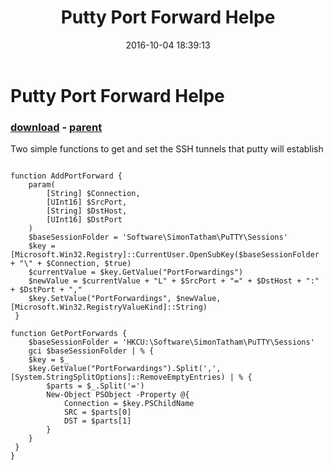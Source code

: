 ﻿---
pid:            6545
poster:         CrazyDave
title:          Putty Port Forward Helpe
date:           2016-10-04 18:39:13
format:         posh
parent:         6544
parent:         6544

---

# Putty Port Forward Helpe

### [download](6545.ps1) - [parent](6544.md)

Two simple functions to get and set the SSH tunnels that putty will establish

```posh
 
function AddPortForward {
    param(
        [String] $Connection,
        [UInt16] $SrcPort,
        [String] $DstHost,
        [UInt16] $DstPort
    )
    $baseSessionFolder = 'Software\SimonTatham\PuTTY\Sessions'
    $key = [Microsoft.Win32.Registry]::CurrentUser.OpenSubKey($baseSessionFolder + "\" + $Connection, $true)
    $currentValue = $key.GetValue("PortForwardings")
    $newValue = $currentValue + "L" + $SrcPort + "=" + $DstHost + ":" + $DstPort + ","
    $key.SetValue("PortForwardings", $newValue, [Microsoft.Win32.RegistryValueKind]::String)
 }

function GetPortForwards {
    $baseSessionFolder = 'HKCU:\Software\SimonTatham\PuTTY\Sessions'
    gci $baseSessionFolder | % {
    $key = $_
    $key.GetValue("PortForwardings").Split(',', [System.StringSplitOptions]::RemoveEmptyEntries) | % {
        $parts = $_.Split('=')
        New-Object PSObject -Property @{
            Connection = $key.PSChildName
            SRC = $parts[0]
            DST = $parts[1]
        }
    }
 }
}
```
